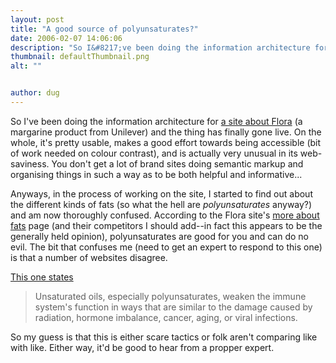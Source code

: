 ```yaml
---
layout: post
title: "A good source of polyunsaturates?"
date: 2006-02-07 14:06:06
description: "So I&#8217;ve been doing the information architecture for a site about Flora (a margarine product from Unilever) and the thing has finally gone live. On the whole, it&#8217;s pretty usable, makes a good effort towards being accessible (bit of work&#8230;"
thumbnail: defaultThumbnail.png
alt: ""


author: dug
---
```


<p>So I've been doing the information architecture for <a href="http://www.florahearts.co.uk/">a site about Flora</a> (a margarine product from Unilever) and the thing has finally gone live. On the whole, it's pretty usable, makes a good effort towards being accessible (bit of work needed on colour contrast), and is actually very unusual in its web-saviness. You don't get a lot of brand sites doing semantic markup and organising things in such a way as to be both helpful and informative... </p>

<p>Anyways, in the process of working on the site, I started to find out about the different kinds of fats (so what the hell are <em>polyunsaturates</em> anyway?) and am now thoroughly confused. According to the Flora site's <a title="More about fats" href="http://www.florahearts.co.uk/livingforahealthyheart/healthyeating/fats.aspx?style=1">more about fats</a> page (and their competitors I should add--in fact this appears to be the generally held opinion), polyunsaturates are good for you and can do no evil. The bit that confuses me (need to get an expert to respond to this one) is that a number of websites disagree.</p>

<p><a href="http://www.heall.com/body/healthupdates/food/saturatedfat.html">This one states</a></p>

<blockquote><p>Unsaturated oils, especially polyunsaturates, weaken the immune system's function in ways that are similar to the damage caused by radiation, hormone imbalance, cancer, aging, or viral infections.</p></blockquote>

<p>So my guess is that this is either scare tactics or folk aren't comparing like with like. Either way, it'd be good to hear from a propper expert.</p>
